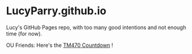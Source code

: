 # LucyParry.github.io

Lucy's GitHub Pages repo, with too many good intentions and not enough time (for now).

OU Friends: Here's the [TM470 Countdown](https://lucyparry.github.io/deadlines/) !

